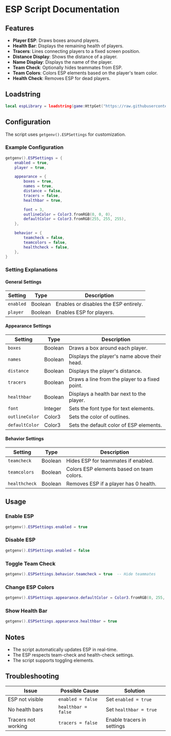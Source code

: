 # ESP Script Documentation


## Features
- **Player ESP**: Draws boxes around players.
- **Health Bar**: Displays the remaining health of players.
- **Tracers**: Lines connecting players to a fixed screen position.
- **Distance Display**: Shows the distance of a player.
- **Name Display**: Displays the name of the player.
- **Team Check**: Optionally hides teammates from ESP.
- **Team Colors**: Colors ESP elements based on the player's team color.
- **Health Check**: Removes ESP for dead players.


## Loadstring
```lua
local espLibrary = loadstring(game:HttpGet("https://raw.githubusercontent.com/cuenhub/zenith-core/refs/heads/main/addons/esp.lua"))()
```

## Configuration
The script uses `getgenv().ESPSettings` for customization.

### Example Configuration
```lua
getgenv().ESPSettings = {
    enabled = true,
    player = true,

    appearance = {
        boxes = true,
        names = true,
        distance = false,
        tracers = false,
        healthbar = true,

        font = 3,
        outlineColor = Color3.fromRGB(0, 0, 0),
        defaultColor = Color3.fromRGB(255, 255, 255),
    },

    behavior = {
        teamcheck = false,
        teamcolors = false,
        healthcheck = false,
    },
}
```

### Setting Explanations
#### **General Settings**
| Setting       | Type    | Description                                  |
|--------------|--------|----------------------------------------------|
| `enabled`    | Boolean | Enables or disables the ESP entirely.        |
| `player`     | Boolean | Enables ESP for players.                     |

#### **Appearance Settings**
| Setting         | Type      | Description                                    |
|----------------|----------|------------------------------------------------|
| `boxes`        | Boolean  | Draws a box around each player.                |
| `names`        | Boolean  | Displays the player's name above their head.   |
| `distance`     | Boolean  | Displays the player's distance.                |
| `tracers`      | Boolean  | Draws a line from the player to a fixed point. |
| `healthbar`    | Boolean  | Displays a health bar next to the player.      |
| `font`         | Integer  | Sets the font type for text elements.          |
| `outlineColor` | Color3   | Sets the color of outlines.                    |
| `defaultColor` | Color3   | Sets the default color of ESP elements.        |

#### **Behavior Settings**
| Setting        | Type    | Description                                      |
|---------------|--------|--------------------------------------------------|
| `teamcheck`   | Boolean | Hides ESP for teammates if enabled.             |
| `teamcolors`  | Boolean | Colors ESP elements based on team colors.       |
| `healthcheck` | Boolean | Removes ESP if a player has 0 health.           |

## Usage
### **Enable ESP**
```lua
getgenv().ESPSettings.enabled = true
```

### **Disable ESP**
```lua
getgenv().ESPSettings.enabled = false
```

### **Toggle Team Check**
```lua
getgenv().ESPSettings.behavior.teamcheck = true  -- Hide teammates
```

### **Change ESP Colors**
```lua
getgenv().ESPSettings.appearance.defaultColor = Color3.fromRGB(0, 255, 0)  -- Green
```

### **Show Health Bar**
```lua
getgenv().ESPSettings.appearance.healthbar = true
```


## Notes
- The script automatically updates ESP in real-time.
- The ESP respects team-check and health-check settings.
- The script supports toggling elements.

## Troubleshooting
| Issue              | Possible Cause | Solution |
|--------------------|---------------|----------|
| ESP not visible   | `enabled = false` | Set `enabled = true` |
| No health bars    | `healthbar = false` | Set `healthbar = true` |
| Tracers not working | `tracers = false` | Enable tracers in settings |


